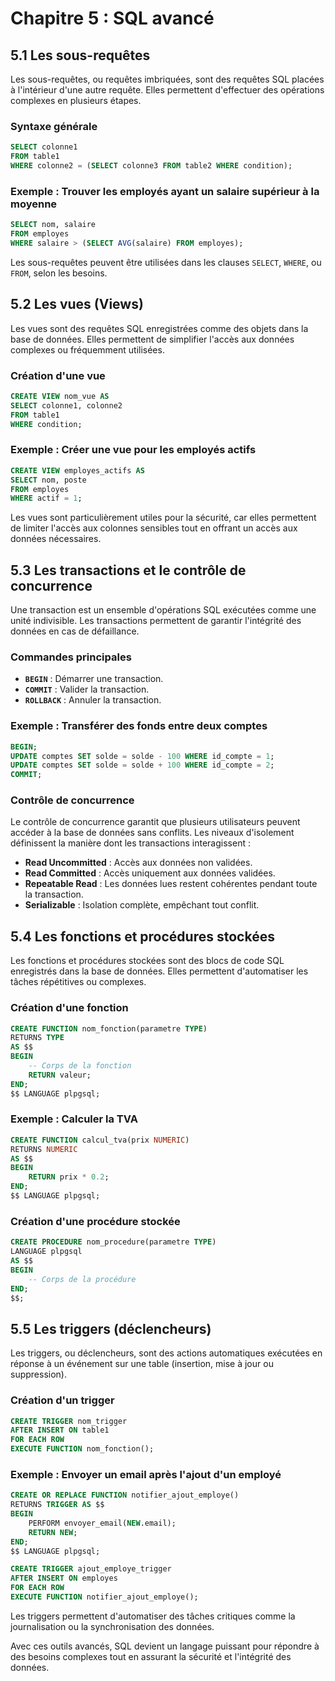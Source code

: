 # Chapitre 5 : SQL avancé

## 5.1 Les sous-requêtes

Les sous-requêtes, ou requêtes imbriquées, sont des requêtes SQL placées à l'intérieur d'une autre requête. Elles permettent d'effectuer des opérations complexes en plusieurs étapes.

### Syntaxe générale
```sql
SELECT colonne1
FROM table1
WHERE colonne2 = (SELECT colonne3 FROM table2 WHERE condition);
```

### Exemple : Trouver les employés ayant un salaire supérieur à la moyenne
```sql
SELECT nom, salaire
FROM employes
WHERE salaire > (SELECT AVG(salaire) FROM employes);
```

Les sous-requêtes peuvent être utilisées dans les clauses `SELECT`, `WHERE`, ou `FROM`, selon les besoins.

## 5.2 Les vues (Views)

Les vues sont des requêtes SQL enregistrées comme des objets dans la base de données. Elles permettent de simplifier l'accès aux données complexes ou fréquemment utilisées.

### Création d'une vue
```sql
CREATE VIEW nom_vue AS
SELECT colonne1, colonne2
FROM table1
WHERE condition;
```

### Exemple : Créer une vue pour les employés actifs
```sql
CREATE VIEW employes_actifs AS
SELECT nom, poste
FROM employes
WHERE actif = 1;
```

Les vues sont particulièrement utiles pour la sécurité, car elles permettent de limiter l'accès aux colonnes sensibles tout en offrant un accès aux données nécessaires.

## 5.3 Les transactions et le contrôle de concurrence

Une transaction est un ensemble d'opérations SQL exécutées comme une unité indivisible. Les transactions permettent de garantir l'intégrité des données en cas de défaillance.

### Commandes principales
- **`BEGIN`** : Démarrer une transaction.
- **`COMMIT`** : Valider la transaction.
- **`ROLLBACK`** : Annuler la transaction.

### Exemple : Transférer des fonds entre deux comptes
```sql
BEGIN;
UPDATE comptes SET solde = solde - 100 WHERE id_compte = 1;
UPDATE comptes SET solde = solde + 100 WHERE id_compte = 2;
COMMIT;
```

### Contrôle de concurrence
Le contrôle de concurrence garantit que plusieurs utilisateurs peuvent accéder à la base de données sans conflits. Les niveaux d'isolement définissent la manière dont les transactions interagissent :
- **Read Uncommitted** : Accès aux données non validées.
- **Read Committed** : Accès uniquement aux données validées.
- **Repeatable Read** : Les données lues restent cohérentes pendant toute la transaction.
- **Serializable** : Isolation complète, empêchant tout conflit.

## 5.4 Les fonctions et procédures stockées

Les fonctions et procédures stockées sont des blocs de code SQL enregistrés dans la base de données. Elles permettent d'automatiser les tâches répétitives ou complexes.

### Création d'une fonction
```sql
CREATE FUNCTION nom_fonction(parametre TYPE)
RETURNS TYPE
AS $$
BEGIN
    -- Corps de la fonction
    RETURN valeur;
END;
$$ LANGUAGE plpgsql;
```

### Exemple : Calculer la TVA
```sql
CREATE FUNCTION calcul_tva(prix NUMERIC)
RETURNS NUMERIC
AS $$
BEGIN
    RETURN prix * 0.2;
END;
$$ LANGUAGE plpgsql;
```

### Création d'une procédure stockée
```sql
CREATE PROCEDURE nom_procedure(parametre TYPE)
LANGUAGE plpgsql
AS $$
BEGIN
    -- Corps de la procédure
END;
$$;
```

## 5.5 Les triggers (déclencheurs)

Les triggers, ou déclencheurs, sont des actions automatiques exécutées en réponse à un événement sur une table (insertion, mise à jour ou suppression).

### Création d'un trigger
```sql
CREATE TRIGGER nom_trigger
AFTER INSERT ON table1
FOR EACH ROW
EXECUTE FUNCTION nom_fonction();
```

### Exemple : Envoyer un email après l'ajout d'un employé
```sql
CREATE OR REPLACE FUNCTION notifier_ajout_employe()
RETURNS TRIGGER AS $$
BEGIN
    PERFORM envoyer_email(NEW.email);
    RETURN NEW;
END;
$$ LANGUAGE plpgsql;

CREATE TRIGGER ajout_employe_trigger
AFTER INSERT ON employes
FOR EACH ROW
EXECUTE FUNCTION notifier_ajout_employe();
```

Les triggers permettent d'automatiser des tâches critiques comme la journalisation ou la synchronisation des données.

Avec ces outils avancés, SQL devient un langage puissant pour répondre à des besoins complexes tout en assurant la sécurité et l'intégrité des données.

